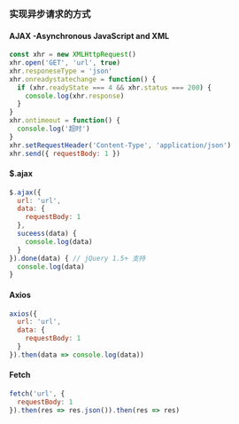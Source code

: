 ### 实现异步请求的方式

#### AJAX -Asynchronous JavaScript and XML
```JavaScript
const xhr = new XMLHttpRequest()
xhr.open('GET', 'url', true)
xhr.responeseType = 'json'
xhr.onreadystatechange = function() {
  if (xhr.readyState === 4 && xhr.status === 200) {
    console.log(xhr.response)
  }
}
xhr.ontimeout = function() {
  console.log('超时')
}
xhr.setRequestHeader('Content-Type', 'application/json')
xhr.send({ requestBody: 1 })
```

#### $.ajax
```JavaScript
$.ajax({
  url: 'url',
  data: {
    requestBody: 1
  },
  suceess(data) {
    console.log(data)
  }
}).done(data) { // jQuery 1.5+ 支持
  console.log(data)
}
```

#### Axios
```JavaScript
axios({
  url: 'url',
  data: {
    requestBody: 1
  }
}).then(data => console.log(data))
```

#### Fetch
```JavaScript
fetch('url', {
  requestBody: 1
}).then(res => res.json()).then(res => res)
```
